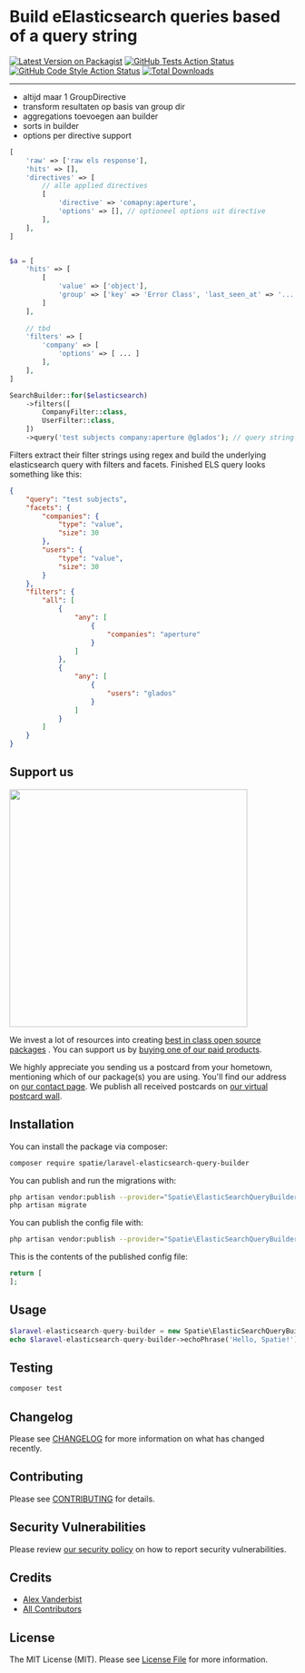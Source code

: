 # Build eElasticsearch queries based of a query string

[![Latest Version on Packagist](https://img.shields.io/packagist/v/spatie/laravel-elasticsearch-query-builder.svg?style=flat-square)](https://packagist.org/packages/spatie/laravel-elasticsearch-query-builder)
[![GitHub Tests Action Status](https://img.shields.io/github/workflow/status/spatie/laravel-elasticsearch-query-builder/run-tests?label=tests)](https://github.com/spatie/laravel-elasticsearch-query-builder/actions?query=workflow%3Arun-tests+branch%3Amaster)
[![GitHub Code Style Action Status](https://img.shields.io/github/workflow/status/spatie/laravel-elasticsearch-query-builder/Check%20&%20fix%20styling?label=code%20style)](https://github.com/spatie/laravel-elasticsearch-query-builder/actions?query=workflow%3A"Check+%26+fix+styling"+branch%3Amaster)
[![Total Downloads](https://img.shields.io/packagist/dt/spatie/laravel-elasticsearch-query-builder.svg?style=flat-square)](https://packagist.org/packages/spatie/laravel-elasticsearch-query-builder)

---

- altijd maar 1 GroupDirective
- transform resultaten op basis van group dir
- aggregations toevoegen aan builder
- sorts in builder
- options per directive support


```php
[
    'raw' => ['raw els response'],
    'hits' => [],
    'directives' => [
        // alle applied directives
        [
            'directive' => 'comapny:aperture',
            'options' => [], // optioneel options uit directive
        ],
    ],
]


$a = [
    'hits' => [
        [
            'value' => ['object'],
            'group' => ['key' => 'Error Class', 'last_seen_at' => '...', '...'], // of null
        ]
    ],
    
    // tbd
    'filters' => [
        'company' => [
            'options' => [ ... ]
        ],
    ],
]
```


```php
SearchBuilder::for($elasticsearch)
    ->filters([
        CompanyFilter::class,
        UserFilter::class,
    ])  
    ->query('test subjects company:aperture @glados'); // query string can come from $request
```

Filters extract their filter strings using regex and build the underlying elasticsearch query with filters and
facets. Finished ELS query looks something like this:

```json
{
    "query": "test subjects",
    "facets": {
        "companies": {
            "type": "value",
            "size": 30
        },
        "users": {
            "type": "value",
            "size": 30
        }
    },
    "filters": {
        "all": [
            {
                "any": [
                    {
                        "companies": "aperture"
                    }
                ]
            },
            {
                "any": [
                    {
                        "users": "glados"
                    }
                ]
            }
        ]
    }
}


```

## Support us

[<img src="https://github-ads.s3.eu-central-1.amazonaws.com/laravel-elasticsearch-query-builder.jpg?t=1" width="419px" />](https://spatie.be/github-ad-click/laravel-elasticsearch-query-builder)

We invest a lot of resources into creating [best in class open source packages](https://spatie.be/open-source)
. You can support us by [buying one of our paid products](https://spatie.be/open-source/support-us).

We highly appreciate you sending us a postcard from your hometown, mentioning which of our package(s) you are
using. You'll find our address on [our contact page](https://spatie.be/about-us). We publish all received
postcards on [our virtual postcard wall](https://spatie.be/open-source/postcards).

## Installation

You can install the package via composer:

```bash
composer require spatie/laravel-elasticsearch-query-builder
```

You can publish and run the migrations with:

```bash
php artisan vendor:publish --provider="Spatie\ElasticSearchQueryBuilder\ElasticSearchQueryBuilderServiceProvider" --tag="laravel-elasticsearch-query-builder-migrations"
php artisan migrate
```

You can publish the config file with:

```bash
php artisan vendor:publish --provider="Spatie\ElasticSearchQueryBuilder\ElasticSearchQueryBuilderServiceProvider" --tag="laravel-elasticsearch-query-builder-config"
```

This is the contents of the published config file:

```php
return [
];
```

## Usage

```php
$laravel-elasticsearch-query-builder = new Spatie\ElasticSearchQueryBuilder();
echo $laravel-elasticsearch-query-builder->echoPhrase('Hello, Spatie!');
```

## Testing

```bash
composer test
```

## Changelog

Please see [CHANGELOG](CHANGELOG.md) for more information on what has changed recently.

## Contributing

Please see [CONTRIBUTING](.github/CONTRIBUTING.md) for details.

## Security Vulnerabilities

Please review [our security policy](../../security/policy) on how to report security vulnerabilities.

## Credits

- [Alex Vanderbist](https://github.com/AlexVanderbist)
- [All Contributors](../../contributors)

## License

The MIT License (MIT). Please see [License File](LICENSE.md) for more information.
